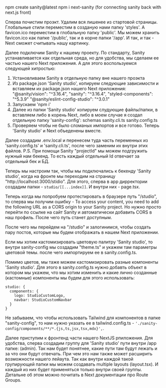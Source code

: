 npm create sanity@latest 
npm i next-sanity (for connecting sanity  back with next.js front)

Сперва почистим проэкт. Удалим вся лишенее из стартовой страницы. Глобальные стили переместим в созданую нами папку 'styles'. А favicon.ico переместим в глобальную папку 'public'. Мы можем хранить favicon.ico как папке '/public', так и в корне папки '/app'. И так, и так - Next сможет считывать нашу картинку.

Далее подключим Sanity к нашему проекту. По стандарту, Sanity устанавливается как отдельная среда, но для удобства, мы сделаем ее частью нашего Next приложения. А для этого воспользуемся следующей хитростью:

1. Установливаем Sanity в отдельную папку вне нашего проэкта
2. Из package.json 'Sanity studio', копируем следующие зависимости и вставляем их package.json нашего Next приложения:
  "@sanity/vision": "^3.16.4",
  "sanity": "^3.16.4",
  "styled-components": "^5.3.9"
  "@sanity/eslint-config-studio": "^3.0.1"
3. Запускаем 'npm i'
4. Далее из папки 'Sanity studio' копируем слудующие файлы/папки, в вставляем либо в корень Next, либо в моем случае я создал отдельную папку 'sanity-config':
  schemas
  sanity.cli.ts
  sanity.config.ts
5. Проверяем чтобы не было сломаных импортов и все готово. Теперь 'Sanity studio' и Next объеденены вместе.

Далее создадим .env.local и перенесем туда часть переменных из 'sanity.config.ts' и 'sanity.cli.ts', после чего заменим их внутри этих файлов. P.S. При помощи Sanity "projectId" мы можем подгружить нужный нам бекенд. То есть каждый отдельный Id отвечает за отдельный бек и БД.

Теперь мы настроим так, чтобы мы подключались к бекенду 'Sanity studio', когда на фронте мы переходим на страницу "http://localhost:3000/stidio". Для этого, сперва в app дирректории создадим папки - `studio/[[...index]]`. И внутри них - page.tsx.

Теперь когда мы попробуем протестировать в браузере путь "/studio", то сперва мы получим ошибку - To access your content, you need to add the following URL as a CORS origin to your Sanity project. Но нужно просто перейти по ссылке на сайт Sanity и автоматически добавить CORS в наш профиль. После чего путь станет доступным.

После чего мы перейдем на "/studio" и залогинимся, чтобы создать пару постов, которые мы будем отображать в нашем Next приложении.

Если мы хотим кастомизировать цветовую палитру 'Sanity studio', то внутри sanity-config мы создадим "theme.ts" и укажем там параметры цветовой темы. после чего импортируем ее в sanity.config.ts.

Помимо цветов, мы таже можем кастомизировать разные компоненты 'Sanity studio'. Для этого в sanity.config.ts нужно добавть объект в котором мы укажем, что мы хотим изменить и какие лично созданные (кастомные) компоненты мы будем для этого использовать: 
```
studio: {
  components: {
    logo: StudioCustomLogo,
    navbar: StudioCustomNavbar
  }
}
```

Не забываем, что чтобы использовать Tailwind для компонентов в папке "sanity-config", то нам нужно указать ее в tailwind.config.ts - `'./sanity-config/components/**/*.{js,ts,jsx,tsx,mdx}',`.

Далее приступим к фронтенд части нашего NextJS рпиложения. Для удобства, сперва создадим группу для 'Sanity studio' пути внутри /app папке: (admin). Так нам будет понятнее, какие пути там будут лежать и за что они будут отвечать. При чем это нам также может расширить возможности нашего лейаута. Так как внутри каждой такой групирующей папки мы можем создавать multiple layouts (layout.tsx). И каждый из них будет применяться только внутри своей группы. Детальне об этом можно почитать в Next документации про Route Groups.